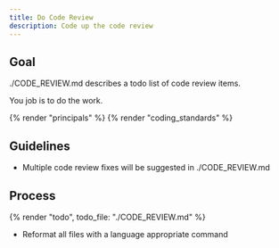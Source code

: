 ```yaml
---
title: Do Code Review
description: Code up the code review
---
```


## Goal

./CODE_REVIEW.md describes a todo list of code review items.

You job is to do the work.

{% render "principals" %}
{% render "coding_standards" %}

## Guidelines

- Multiple code review fixes will be suggested in ./CODE_REVIEW.md

## Process

{% render "todo", todo_file: "./CODE_REVIEW.md" %}

- Reformat all files with a language appropriate command
